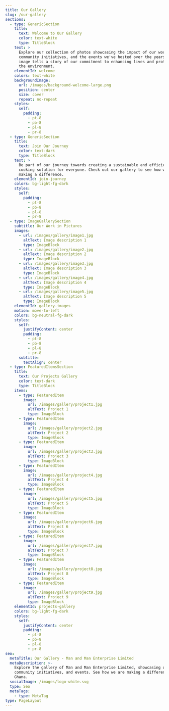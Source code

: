 ```yaml
---
title: Our Gallery
slug: /our-gallery
sections:
  - type: GenericSection
    title:
      text: Welcome to Our Gallery
      color: text-white
      type: TitleBlock
    text: >
      Explore our collection of photos showcasing the impact of our work, our
      community initiatives, and the events we've hosted over the years. Each
      image tells a story of our commitment to enhancing lives and protecting
      the environment.
    elementId: welcome
    colors: text-white
    backgroundImage:
      url: /images/background-welcome-large.png
      position: center
      size: cover
      repeat: no-repeat
    styles:
      self:
        padding:
          - pt-8
          - pb-8
          - pl-8
          - pr-8
  - type: GenericSection
    title:
      text: Join Our Journey
      color: text-dark
      type: TitleBlock
    text: >
      Be part of our journey towards creating a sustainable and efficient
      cooking solution for everyone. Check out our gallery to see how we're
      making a difference.
    elementId: join-journey
    colors: bg-light-fg-dark
    styles:
      self:
        padding:
          - pt-8
          - pb-8
          - pl-8
          - pr-8
  - type: ImageGallerySection
    subtitle: Our Work in Pictures
    images:
      - url: /images/gallery/image1.jpg
        altText: Image description 1
        type: ImageBlock
      - url: /images/gallery/image2.jpg
        altText: Image description 2
        type: ImageBlock
      - url: /images/gallery/image3.jpg
        altText: Image description 3
        type: ImageBlock
      - url: /images/gallery/image4.jpg
        altText: Image description 4
        type: ImageBlock
      - url: /images/gallery/image5.jpg
        altText: Image description 5
        type: ImageBlock
    elementId: gallery-images
    motion: move-to-left
    colors: bg-neutral-fg-dark
    styles:
      self:
        justifyContent: center
        padding:
          - pt-8
          - pb-8
          - pl-8
          - pr-8
      subtitle:
        textAlign: center
  - type: FeaturedItemsSection
    title:
      text: Our Projects Gallery
      color: text-dark
      type: TitleBlock
    items:
      - type: FeaturedItem
        image:
          url: /images/gallery/project1.jpg
          altText: Project 1
          type: ImageBlock
      - type: FeaturedItem
        image:
          url: /images/gallery/project2.jpg
          altText: Project 2
          type: ImageBlock
      - type: FeaturedItem
        image:
          url: /images/gallery/project3.jpg
          altText: Project 3
          type: ImageBlock
      - type: FeaturedItem
        image:
          url: /images/gallery/project4.jpg
          altText: Project 4
          type: ImageBlock
      - type: FeaturedItem
        image:
          url: /images/gallery/project5.jpg
          altText: Project 5
          type: ImageBlock
      - type: FeaturedItem
        image:
          url: /images/gallery/project6.jpg
          altText: Project 6
          type: ImageBlock
      - type: FeaturedItem
        image:
          url: /images/gallery/project7.jpg
          altText: Project 7
          type: ImageBlock
      - type: FeaturedItem
        image:
          url: /images/gallery/project8.jpg
          altText: Project 8
          type: ImageBlock
      - type: FeaturedItem
        image:
          url: /images/gallery/project9.jpg
          altText: Project 9
          type: ImageBlock
    elementId: projects-gallery
    colors: bg-light-fg-dark
    styles:
      self:
        justifyContent: center
        padding:
          - pt-8
          - pb-8
          - pl-8
          - pr-8
seo:
  metaTitle: Our Gallery - Man and Man Enterprise Limited
  metaDescription: >-
    Explore the gallery of Man and Man Enterprise Limited, showcasing our work,
    community initiatives, and events. See how we are making a difference in
    Ghana.
  socialImage: /images/logo-white.svg
  type: Seo
  metaTags:
    - type: MetaTag
type: PageLayout
---
```

